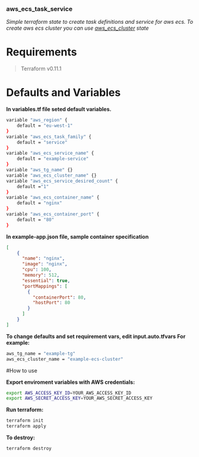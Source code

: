 ### aws_ecs_task_service

*Simple terraform state to create task definitions and service for aws ecs.*
*To create aws ecs cluster you can use [aws_ecs_cluster](https://github.com/unicanova/terraform-aws/tree/master/aws_ecs_cluster "aws_ecs_cluster") state*

# Requirements
> Terraform v0.11.1

# Defaults and Variables

**In variables.tf file seted default variables.**
```sh
variable "aws_region" {
    default = "eu-west-1"
}
variable "aws_ecs_task_family" {
    default = "service"
}
variable "aws_ecs_service_name" {
    default = "example-service"
}
variable "aws_tg_name" {}
variable "aws_ecs_cluster_name" {}
variable "aws_ecs_service_desired_count" {
    default ="1"
}
variable "aws_ecs_container_name" {
    default = "nginx"
}
variable "aws_ecs_container_port" {
    default = "80"
}
```

**In example-app.json file, sample container specification**
```json
[
    {
      "name": "nginx",
      "image": "nginx",
      "cpu": 100,
      "memory": 512,
      "essential": true,
      "portMappings": [
        {
          "containerPort": 80,
          "hostPort": 80
        }
      ]
    }
]
```

**To change defaults and set requirement vars, edit input.auto.tfvars**
**For example:**
```sh
aws_tg_name = "example-tg"
aws_ecs_cluster_name = "example-ecs-cluster"
```

#How to use

**Export enviroment variables with AWS credentials:**
```sh
export AWS_ACCESS_KEY_ID=YOUR_AWS_ACCESS_KEY_ID 
export AWS_SECRET_ACCESS_KEY=YOUR_AWS_SECRET_ACCESS_KEY
```

**Run terraform:**
```sh
terraform init
terraform apply
```

**To destroy:**
```sh
terraform destroy
```
